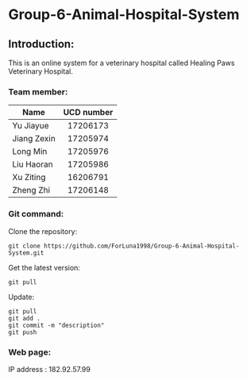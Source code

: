 # Group-6-Animal-Hospital-System

## Introduction:

This is an online system for a veterinary hospital called Healing Paws Veterinary Hospital.



### Team member:

Name|UCD number
--|:--:
Yu Jiayue|17206173
Jiang Zexin|17205974
Long Min|17205976
Liu Haoran|17205986
Xu Ziting|16206791
Zheng Zhi|17206148



### Git command:

Clone the repository:

~~~
git clone https://github.com/ForLuna1998/Group-6-Animal-Hospital-System.git
~~~

Get the latest version:

~~~
git pull
~~~

Update:

~~~
git pull
git add .
git commit -m "description"
git push
~~~



### Web page:

IP address : 182.92.57.99






